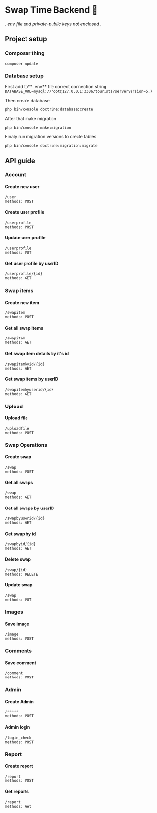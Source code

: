 # Swap Time Backend 🚧
*. env file and private-public keys not enclosed .*
## Project setup

### Composer thing 
```
composer update 
```
### Database setup
First add to** .env** file correct connection string
`DATABASE_URL=mysql://root@127.0.0.1:3306/tourists?serverVersion=5.7`

Then create database
```
php bin/console doctrine:database:create
```

After that make migration
```
php bin/console make:migration
```

Finaly run migration versions to create tables
```
php bin/console doctrine:migration:migrate
```

## API guide

### Account
#### Create new user
```
/user
methods: POST
```
#### Create user profile
```
/userprofile
methods: POST
```
#### Update user profile
```
/userprofile
methods: PUT
```
#### Get user profile by userID
```
/userprofile/{id}
methods: GET
```
### Swap items
#### Create new item
```
/swapitem
methods: POST
```
#### Get all swap items
```
/swapitem
methods: GET
```
#### Get swap item details by it's id
```
/swapitembyid/{id}
methods: GET
```
#### Get swap items by userID
```
/swapitembyuserid/{id}
methods: GET
```

### Upload
#### Upload file
```
/uploadfile
methods: POST
```

### Swap Operations
#### Create swap
```
/swap
methods: POST
```
#### Get all swaps
```
/swap
methods: GET
```
#### Get all swaps by userID
```
/swapbyuserid/{id}
methods: GET
```
#### Get swap by id
```
/swapbyid/{id}
methods: GET
```
#### Delete swap
```
/swap/{id}
methods: DELETE
```
#### Update swap
```
/swap
methods: PUT
```
### Images
#### Save image
```
/image
methods: POST
```
### Comments
#### Save comment
```
/comment
methods: POST
```
### Admin
#### Create Admin
```
/*****
methods: POST
```
#### Admin login
```
/login_check
methods: POST
```
### Report
#### Create report
```
/report
methods: POST
```
#### Get reports
```
/report
methods: Get
```